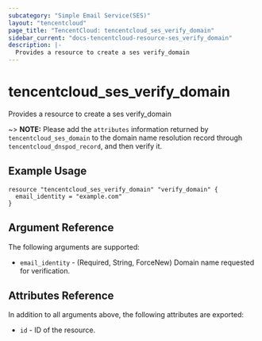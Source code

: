 ```yaml
---
subcategory: "Simple Email Service(SES)"
layout: "tencentcloud"
page_title: "TencentCloud: tencentcloud_ses_verify_domain"
sidebar_current: "docs-tencentcloud-resource-ses_verify_domain"
description: |-
  Provides a resource to create a ses verify_domain
---
```


# tencentcloud_ses_verify_domain

Provides a resource to create a ses verify_domain

~> **NOTE:** Please add the `attributes` information returned by `tencentcloud_ses_domain` to the domain name resolution record through `tencentcloud_dnspod_record`, and then verify it.

## Example Usage

```hcl
resource "tencentcloud_ses_verify_domain" "verify_domain" {
  email_identity = "example.com"
}
```

## Argument Reference

The following arguments are supported:

* `email_identity` - (Required, String, ForceNew) Domain name requested for verification.

## Attributes Reference

In addition to all arguments above, the following attributes are exported:

* `id` - ID of the resource.




